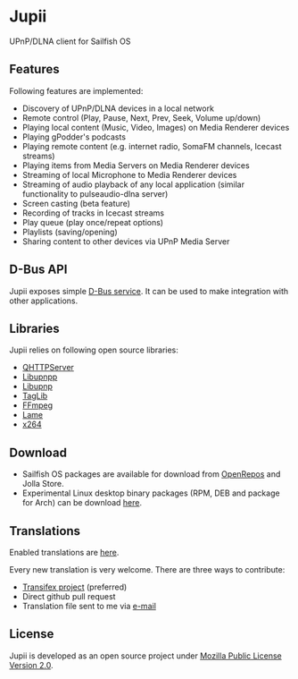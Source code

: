 # Jupii

UPnP/DLNA client for Sailfish OS

## Features

Following features are implemented:

- Discovery of UPnP/DLNA devices in a local network
- Remote control (Play, Pause, Next, Prev, Seek, Volume up/down)
- Playing local content (Music, Video, Images) on Media Renderer devices
- Playing gPodder's podcasts
- Playing remote content (e.g. internet radio, SomaFM channels, Icecast streams)
- Playing items from Media Servers on Media Renderer devices
- Streaming of local Microphone to Media Renderer devices
- Streaming of audio playback of any local application (similar functionality to pulseaudio-dlna server)
- Screen casting (beta feature)
- Recording of tracks in Icecast streams
- Play queue (play once/repeat options)
- Playlists (saving/opening)
- Sharing content to other devices via UPnP Media Server

## D-Bus API

Jupii exposes simple [D-Bus service](https://github.com/mkiol/Jupii/blob/master/dbus/org.jupii.xml). 
It can be used to make integration with other applications.

## Libraries

Jupii relies on following open source libraries:

- [QHTTPServer](https://github.com/nikhilm/qhttpserver)
- [Libupnpp](https://opensourceprojects.eu/p/libupnpp)
- [Libupnp](http://upnp.sourceforge.net)
- [TagLib](http://taglib.org/)
- [FFmpeg](https://ffmpeg.org/)
- [Lame](https://lame.sourceforge.io/)
- [x264](https://www.videolan.org/developers/x264.html)

## Download

- Sailfish OS packages are available for download from
  [OpenRepos](https://openrepos.net/content/mkiol/jupii) and Jolla Store.
- Experimental Linux desktop binary packages (RPM, DEB and package for Arch)
  can be download [here](https://github.com/mkiol/Jupii/tree/master/desktop/packages).

## Translations

Enabled translations are [here](https://github.com/mkiol/Jupii/tree/master/sailfish/translations).

Every new translation is very welcome. There are three ways to contribute:

- [Transifex project](https://www.transifex.com/mkiol/jupii) (preferred)
- Direct github pull request
- Translation file sent to me via [e-mail](mailto:jupii@mkiol.net)

## License

Jupii is developed as an open source project under [Mozilla Public License Version 2.0](https://www.mozilla.org/MPL/2.0/).